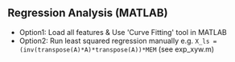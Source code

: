 Regression Analysis (MATLAB)
----------------------------------
- Option1: Load all features & Use 'Curve Fitting' tool in MATLAB
- Option2: Run least squared regression manually e.g. ```X_ls = (inv(transpose(A)*A)*transpose(A))*MEM```
(see exp_xyw.m)